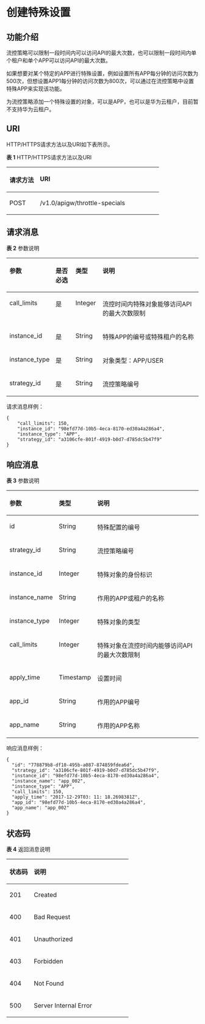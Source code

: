 # 创建特殊设置<a name="apig-zh-api-180713078"></a>

## 功能介绍<a name="section36645210"></a>

流控策略可以限制一段时间内可以访问API的最大次数，也可以限制一段时间内单个租户和单个APP可以访问API的最大次数。

如果想要对某个特定的APP进行特殊设置，例如设置所有APP每分钟的访问次数为500次，但想设置APP1每分钟的访问次数为800次，可以通过在流控策略中设置特殊APP来实现该功能。

为流控策略添加一个特殊设置的对象，可以是APP，也可以是华为云租户，目前暂不支持华为云租户。

## URI<a name="section61371437"></a>

HTTP/HTTPS请求方法以及URI如下表所示。

**表 1**  HTTP/HTTPS请求方法以及URI

<a name="table27748583"></a>
<table><thead align="left"><tr id="row31754960"><th class="cellrowborder" valign="top" width="20%" id="mcps1.2.3.1.1"><p id="p22014969"><a name="p22014969"></a><a name="p22014969"></a>请求方法</p>
</th>
<th class="cellrowborder" valign="top" width="80%" id="mcps1.2.3.1.2"><p id="p38382099"><a name="p38382099"></a><a name="p38382099"></a>URI</p>
</th>
</tr>
</thead>
<tbody><tr id="row21942342"><td class="cellrowborder" valign="top" width="20%" headers="mcps1.2.3.1.1 "><p id="p32499257"><a name="p32499257"></a><a name="p32499257"></a>POST</p>
</td>
<td class="cellrowborder" valign="top" width="80%" headers="mcps1.2.3.1.2 "><p id="p15194132"><a name="p15194132"></a><a name="p15194132"></a>/v1.0/apigw/throttle-specials</p>
</td>
</tr>
</tbody>
</table>

## 请求消息<a name="section15472023"></a>

**表 2**  参数说明

<a name="table22765184"></a>
<table><thead align="left"><tr id="row29059189"><th class="cellrowborder" valign="top" width="17.169999999999998%" id="mcps1.2.5.1.1"><p id="p4984075"><a name="p4984075"></a><a name="p4984075"></a>参数</p>
</th>
<th class="cellrowborder" valign="top" width="11.110000000000001%" id="mcps1.2.5.1.2"><p id="p1056930"><a name="p1056930"></a><a name="p1056930"></a>是否必选</p>
</th>
<th class="cellrowborder" valign="top" width="14.14%" id="mcps1.2.5.1.3"><p id="p18502497"><a name="p18502497"></a><a name="p18502497"></a>类型</p>
</th>
<th class="cellrowborder" valign="top" width="57.58%" id="mcps1.2.5.1.4"><p id="p22307313"><a name="p22307313"></a><a name="p22307313"></a>说明</p>
</th>
</tr>
</thead>
<tbody><tr id="row62061946"><td class="cellrowborder" valign="top" width="17.169999999999998%" headers="mcps1.2.5.1.1 "><p id="p60961699"><a name="p60961699"></a><a name="p60961699"></a>call_limits</p>
</td>
<td class="cellrowborder" valign="top" width="11.110000000000001%" headers="mcps1.2.5.1.2 "><p id="p38950548"><a name="p38950548"></a><a name="p38950548"></a>是</p>
</td>
<td class="cellrowborder" valign="top" width="14.14%" headers="mcps1.2.5.1.3 "><p id="p877814"><a name="p877814"></a><a name="p877814"></a>Integer</p>
</td>
<td class="cellrowborder" valign="top" width="57.58%" headers="mcps1.2.5.1.4 "><p id="p3994096"><a name="p3994096"></a><a name="p3994096"></a>流控时间内特殊对象能够访问API的最大次数限制</p>
</td>
</tr>
<tr id="row26015368"><td class="cellrowborder" valign="top" width="17.169999999999998%" headers="mcps1.2.5.1.1 "><p id="p26870087"><a name="p26870087"></a><a name="p26870087"></a>instance_id</p>
</td>
<td class="cellrowborder" valign="top" width="11.110000000000001%" headers="mcps1.2.5.1.2 "><p id="p28993434"><a name="p28993434"></a><a name="p28993434"></a>是</p>
</td>
<td class="cellrowborder" valign="top" width="14.14%" headers="mcps1.2.5.1.3 "><p id="p66766826"><a name="p66766826"></a><a name="p66766826"></a>String</p>
</td>
<td class="cellrowborder" valign="top" width="57.58%" headers="mcps1.2.5.1.4 "><p id="p39403806"><a name="p39403806"></a><a name="p39403806"></a>特殊APP的编号或特殊租户的名称</p>
</td>
</tr>
<tr id="row2781079"><td class="cellrowborder" valign="top" width="17.169999999999998%" headers="mcps1.2.5.1.1 "><p id="p23940853"><a name="p23940853"></a><a name="p23940853"></a>instance_type</p>
</td>
<td class="cellrowborder" valign="top" width="11.110000000000001%" headers="mcps1.2.5.1.2 "><p id="p60160980"><a name="p60160980"></a><a name="p60160980"></a>是</p>
</td>
<td class="cellrowborder" valign="top" width="14.14%" headers="mcps1.2.5.1.3 "><p id="p41201244"><a name="p41201244"></a><a name="p41201244"></a>String</p>
</td>
<td class="cellrowborder" valign="top" width="57.58%" headers="mcps1.2.5.1.4 "><p id="p48966452"><a name="p48966452"></a><a name="p48966452"></a>对象类型：APP/USER</p>
</td>
</tr>
<tr id="row61736873"><td class="cellrowborder" valign="top" width="17.169999999999998%" headers="mcps1.2.5.1.1 "><p id="p34630817"><a name="p34630817"></a><a name="p34630817"></a>strategy_id</p>
</td>
<td class="cellrowborder" valign="top" width="11.110000000000001%" headers="mcps1.2.5.1.2 "><p id="p53632806"><a name="p53632806"></a><a name="p53632806"></a>是</p>
</td>
<td class="cellrowborder" valign="top" width="14.14%" headers="mcps1.2.5.1.3 "><p id="p49290015"><a name="p49290015"></a><a name="p49290015"></a>String</p>
</td>
<td class="cellrowborder" valign="top" width="57.58%" headers="mcps1.2.5.1.4 "><p id="p33068277"><a name="p33068277"></a><a name="p33068277"></a>流控策略编号</p>
</td>
</tr>
</tbody>
</table>

请求消息样例：

```
{
	"call_limits": 150,
	"instance_id": "98efd77d-10b5-4eca-8170-ed30a4a286a4",
	"instance_type": "APP",
	"strategy_id": "a3106cfe-801f-4919-b0d7-d785dc5b47f9"
}
```

## 响应消息<a name="section45274332"></a>

**表 3**  参数说明

<a name="table60983097"></a>
<table><thead align="left"><tr id="row41796739"><th class="cellrowborder" valign="top" width="20%" id="mcps1.2.4.1.1"><p id="p30092684"><a name="p30092684"></a><a name="p30092684"></a>参数</p>
</th>
<th class="cellrowborder" valign="top" width="20%" id="mcps1.2.4.1.2"><p id="p21588338"><a name="p21588338"></a><a name="p21588338"></a>类型</p>
</th>
<th class="cellrowborder" valign="top" width="60%" id="mcps1.2.4.1.3"><p id="p3824924"><a name="p3824924"></a><a name="p3824924"></a>说明</p>
</th>
</tr>
</thead>
<tbody><tr id="row41383410"><td class="cellrowborder" valign="top" width="20%" headers="mcps1.2.4.1.1 "><p id="p63721950"><a name="p63721950"></a><a name="p63721950"></a>id</p>
</td>
<td class="cellrowborder" valign="top" width="20%" headers="mcps1.2.4.1.2 "><p id="p61204293"><a name="p61204293"></a><a name="p61204293"></a>String</p>
</td>
<td class="cellrowborder" valign="top" width="60%" headers="mcps1.2.4.1.3 "><p id="p58600721"><a name="p58600721"></a><a name="p58600721"></a>特殊配置的编号</p>
</td>
</tr>
<tr id="row57644449"><td class="cellrowborder" valign="top" width="20%" headers="mcps1.2.4.1.1 "><p id="p38688767"><a name="p38688767"></a><a name="p38688767"></a>strategy_id</p>
</td>
<td class="cellrowborder" valign="top" width="20%" headers="mcps1.2.4.1.2 "><p id="p46782389"><a name="p46782389"></a><a name="p46782389"></a>String</p>
</td>
<td class="cellrowborder" valign="top" width="60%" headers="mcps1.2.4.1.3 "><p id="p31277164"><a name="p31277164"></a><a name="p31277164"></a>流控策略编号</p>
</td>
</tr>
<tr id="row13059023"><td class="cellrowborder" valign="top" width="20%" headers="mcps1.2.4.1.1 "><p id="p51147946"><a name="p51147946"></a><a name="p51147946"></a>instance_id</p>
</td>
<td class="cellrowborder" valign="top" width="20%" headers="mcps1.2.4.1.2 "><p id="p49342937"><a name="p49342937"></a><a name="p49342937"></a>Integer</p>
</td>
<td class="cellrowborder" valign="top" width="60%" headers="mcps1.2.4.1.3 "><p id="p37354949"><a name="p37354949"></a><a name="p37354949"></a>特殊对象的身份标识</p>
</td>
</tr>
<tr id="row206371151204916"><td class="cellrowborder" valign="top" width="20%" headers="mcps1.2.4.1.1 "><p id="p742185917496"><a name="p742185917496"></a><a name="p742185917496"></a>instance_name</p>
</td>
<td class="cellrowborder" valign="top" width="20%" headers="mcps1.2.4.1.2 "><p id="p54237597499"><a name="p54237597499"></a><a name="p54237597499"></a>String</p>
</td>
<td class="cellrowborder" valign="top" width="60%" headers="mcps1.2.4.1.3 "><p id="p942405910492"><a name="p942405910492"></a><a name="p942405910492"></a>作用的APP或租户的名称</p>
</td>
</tr>
<tr id="row650221"><td class="cellrowborder" valign="top" width="20%" headers="mcps1.2.4.1.1 "><p id="p52667902"><a name="p52667902"></a><a name="p52667902"></a>instance_type</p>
</td>
<td class="cellrowborder" valign="top" width="20%" headers="mcps1.2.4.1.2 "><p id="p38241664"><a name="p38241664"></a><a name="p38241664"></a>Integer</p>
</td>
<td class="cellrowborder" valign="top" width="60%" headers="mcps1.2.4.1.3 "><p id="p10567066"><a name="p10567066"></a><a name="p10567066"></a>特殊对象的类型</p>
</td>
</tr>
<tr id="row27994736"><td class="cellrowborder" valign="top" width="20%" headers="mcps1.2.4.1.1 "><p id="p52981154"><a name="p52981154"></a><a name="p52981154"></a>call_limits</p>
</td>
<td class="cellrowborder" valign="top" width="20%" headers="mcps1.2.4.1.2 "><p id="p63615105"><a name="p63615105"></a><a name="p63615105"></a>Integer</p>
</td>
<td class="cellrowborder" valign="top" width="60%" headers="mcps1.2.4.1.3 "><p id="p52549876"><a name="p52549876"></a><a name="p52549876"></a>特殊对象在流控时间内能够访问API的最大次数限制</p>
</td>
</tr>
<tr id="row3186841"><td class="cellrowborder" valign="top" width="20%" headers="mcps1.2.4.1.1 "><p id="p56807558"><a name="p56807558"></a><a name="p56807558"></a>apply_time</p>
</td>
<td class="cellrowborder" valign="top" width="20%" headers="mcps1.2.4.1.2 "><p id="p38009467"><a name="p38009467"></a><a name="p38009467"></a>Timestamp</p>
</td>
<td class="cellrowborder" valign="top" width="60%" headers="mcps1.2.4.1.3 "><p id="p58868001"><a name="p58868001"></a><a name="p58868001"></a>设置时间</p>
</td>
</tr>
<tr id="row1959714109504"><td class="cellrowborder" valign="top" width="20%" headers="mcps1.2.4.1.1 "><p id="p19221101414502"><a name="p19221101414502"></a><a name="p19221101414502"></a>app_id</p>
</td>
<td class="cellrowborder" valign="top" width="20%" headers="mcps1.2.4.1.2 "><p id="p6223141419509"><a name="p6223141419509"></a><a name="p6223141419509"></a>String</p>
</td>
<td class="cellrowborder" valign="top" width="60%" headers="mcps1.2.4.1.3 "><p id="p422451465015"><a name="p422451465015"></a><a name="p422451465015"></a>作用的APP编号</p>
</td>
</tr>
<tr id="row60049966"><td class="cellrowborder" valign="top" width="20%" headers="mcps1.2.4.1.1 "><p id="p32209055"><a name="p32209055"></a><a name="p32209055"></a>app_name</p>
</td>
<td class="cellrowborder" valign="top" width="20%" headers="mcps1.2.4.1.2 "><p id="p58796694"><a name="p58796694"></a><a name="p58796694"></a>String</p>
</td>
<td class="cellrowborder" valign="top" width="60%" headers="mcps1.2.4.1.3 "><p id="p64911736"><a name="p64911736"></a><a name="p64911736"></a>作用的APP名称</p>
</td>
</tr>
</tbody>
</table>

响应消息样例：

```
{
  "id": "778879b8-df10-495b-a087-874859fdea6d",
  "strategy_id": "a3106cfe-801f-4919-b0d7-d785dc5b47f9",
  "instance_id": "98efd77d-10b5-4eca-8170-ed30a4a286a4",
  "instance_name": "app_002",
  "instance_type": "APP",
  "call_limits": 150,
  "apply_time": "2017-12-29T03: 11: 18.2698381Z",
  "app_id": "98efd77d-10b5-4eca-8170-ed30a4a286a4",
  "app_name": "app_002"
}
```

## 状态码<a name="section5030481"></a>

**表 4**  返回消息说明

<a name="table900460"></a>
<table><thead align="left"><tr id="row21052516"><th class="cellrowborder" valign="top" width="20%" id="mcps1.2.3.1.1"><p id="p27532226"><a name="p27532226"></a><a name="p27532226"></a>状态码</p>
</th>
<th class="cellrowborder" valign="top" width="80%" id="mcps1.2.3.1.2"><p id="p15517837"><a name="p15517837"></a><a name="p15517837"></a>说明</p>
</th>
</tr>
</thead>
<tbody><tr id="row48985260"><td class="cellrowborder" valign="top" width="20%" headers="mcps1.2.3.1.1 "><p id="p8383112"><a name="p8383112"></a><a name="p8383112"></a>201</p>
</td>
<td class="cellrowborder" valign="top" width="80%" headers="mcps1.2.3.1.2 "><p id="p7943432"><a name="p7943432"></a><a name="p7943432"></a>Created</p>
</td>
</tr>
<tr id="row4382025"><td class="cellrowborder" valign="top" width="20%" headers="mcps1.2.3.1.1 "><p id="p19399739"><a name="p19399739"></a><a name="p19399739"></a>400</p>
</td>
<td class="cellrowborder" valign="top" width="80%" headers="mcps1.2.3.1.2 "><p id="p179445465530"><a name="p179445465530"></a><a name="p179445465530"></a>Bad Request</p>
</td>
</tr>
<tr id="row49548531"><td class="cellrowborder" valign="top" width="20%" headers="mcps1.2.3.1.1 "><p id="p54008085"><a name="p54008085"></a><a name="p54008085"></a>401</p>
</td>
<td class="cellrowborder" valign="top" width="80%" headers="mcps1.2.3.1.2 "><p id="p12578788"><a name="p12578788"></a><a name="p12578788"></a>Unauthorized</p>
</td>
</tr>
<tr id="row46100231"><td class="cellrowborder" valign="top" width="20%" headers="mcps1.2.3.1.1 "><p id="p43131268"><a name="p43131268"></a><a name="p43131268"></a>403</p>
</td>
<td class="cellrowborder" valign="top" width="80%" headers="mcps1.2.3.1.2 "><p id="p3971809"><a name="p3971809"></a><a name="p3971809"></a>Forbidden</p>
</td>
</tr>
<tr id="row35746283"><td class="cellrowborder" valign="top" width="20%" headers="mcps1.2.3.1.1 "><p id="p9767804"><a name="p9767804"></a><a name="p9767804"></a>404</p>
</td>
<td class="cellrowborder" valign="top" width="80%" headers="mcps1.2.3.1.2 "><p id="p52994625"><a name="p52994625"></a><a name="p52994625"></a>Not Found</p>
</td>
</tr>
<tr id="row7189578"><td class="cellrowborder" valign="top" width="20%" headers="mcps1.2.3.1.1 "><p id="p45484985"><a name="p45484985"></a><a name="p45484985"></a>500</p>
</td>
<td class="cellrowborder" valign="top" width="80%" headers="mcps1.2.3.1.2 "><p id="p60405201"><a name="p60405201"></a><a name="p60405201"></a>Server Internal Error</p>
</td>
</tr>
</tbody>
</table>

